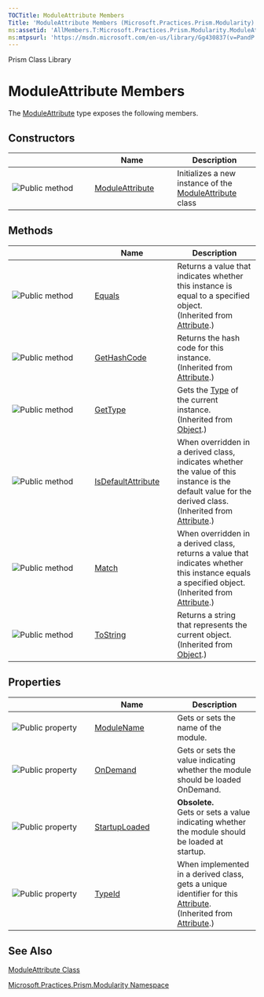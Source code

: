 ```yaml
---
TOCTitle: ModuleAttribute Members
Title: 'ModuleAttribute Members (Microsoft.Practices.Prism.Modularity)'
ms:assetid: 'AllMembers.T:Microsoft.Practices.Prism.Modularity.ModuleAttribute'
ms:mtpsurl: 'https://msdn.microsoft.com/en-us/library/Gg430837(v=PandP.50)'
---
```


Prism Class Library

ModuleAttribute Members
=======================

The [ModuleAttribute](https://msdn.microsoft.com/t:microsoft.practices.prism.modularity.moduleattribute) type exposes the following members.

Constructors
------------

<span id="constructorTableToggle"></span>
<table>
<colgroup>
<col width="33%" />
<col width="33%" />
<col width="33%" />
</colgroup>
<thead>
<tr class="header">
<th> </th>
<th>Name</th>
<th>Description</th>
</tr>
</thead>
<tbody>
<tr class="odd">
<td><img src="https://msdn.microsoft.com/en-us/Gg430837.pubmethod(en-us,PandP.50).gif" title="Public method" /></td>
<td><a href="https://msdn.microsoft.com/m:microsoft.practices.prism.modularity.moduleattribute.">ModuleAttribute</a></td>
<td><div class="summary">
Initializes a new instance of the <a href="https://msdn.microsoft.com/t:microsoft.practices.prism.modularity.moduleattribute">ModuleAttribute</a> class
</div></td>
</tr>
</tbody>
</table>

Methods
-------

<span id="methodTableToggle"></span>
<table>
<colgroup>
<col width="33%" />
<col width="33%" />
<col width="33%" />
</colgroup>
<thead>
<tr class="header">
<th> </th>
<th>Name</th>
<th>Description</th>
</tr>
</thead>
<tbody>
<tr class="odd">
<td><img src="https://msdn.microsoft.com/en-us/Gg430837.pubmethod(en-us,PandP.50).gif" title="Public method" /></td>
<td><a href="http://msdn2.microsoft.com/en-us/library/09ds241w">Equals</a></td>
<td><div class="summary">
Returns a value that indicates whether this instance is equal to a specified object.
</div>
(Inherited from <a href="http://msdn2.microsoft.com/en-us/library/e8kc3626">Attribute</a>.)</td>
</tr>
<tr class="even">
<td><img src="https://msdn.microsoft.com/en-us/Gg430837.pubmethod(en-us,PandP.50).gif" title="Public method" /></td>
<td><a href="http://msdn2.microsoft.com/en-us/library/365e1bxs">GetHashCode</a></td>
<td><div class="summary">
Returns the hash code for this instance.
</div>
(Inherited from <a href="http://msdn2.microsoft.com/en-us/library/e8kc3626">Attribute</a>.)</td>
</tr>
<tr class="odd">
<td><img src="https://msdn.microsoft.com/en-us/Gg430837.pubmethod(en-us,PandP.50).gif" title="Public method" /></td>
<td><a href="http://msdn2.microsoft.com/en-us/library/dfwy45w9">GetType</a></td>
<td><div class="summary">
Gets the <a href="http://msdn2.microsoft.com/en-us/library/42892f65">Type</a> of the current instance.
</div>
(Inherited from <a href="http://msdn2.microsoft.com/en-us/library/e5kfa45b">Object</a>.)</td>
</tr>
<tr class="even">
<td><img src="https://msdn.microsoft.com/en-us/Gg430837.pubmethod(en-us,PandP.50).gif" title="Public method" /></td>
<td><a href="http://msdn2.microsoft.com/en-us/library/tbkb5x6t">IsDefaultAttribute</a></td>
<td><div class="summary">
When overridden in a derived class, indicates whether the value of this instance is the default value for the derived class.
</div>
(Inherited from <a href="http://msdn2.microsoft.com/en-us/library/e8kc3626">Attribute</a>.)</td>
</tr>
<tr class="odd">
<td><img src="https://msdn.microsoft.com/en-us/Gg430837.pubmethod(en-us,PandP.50).gif" title="Public method" /></td>
<td><a href="http://msdn2.microsoft.com/en-us/library/wy7chz44">Match</a></td>
<td><div class="summary">
When overridden in a derived class, returns a value that indicates whether this instance equals a specified object.
</div>
(Inherited from <a href="http://msdn2.microsoft.com/en-us/library/e8kc3626">Attribute</a>.)</td>
</tr>
<tr class="even">
<td><img src="https://msdn.microsoft.com/en-us/Gg430837.pubmethod(en-us,PandP.50).gif" title="Public method" /></td>
<td><a href="http://msdn2.microsoft.com/en-us/library/7bxwbwt2">ToString</a></td>
<td><div class="summary">
Returns a string that represents the current object.
</div>
(Inherited from <a href="http://msdn2.microsoft.com/en-us/library/e5kfa45b">Object</a>.)</td>
</tr>
</tbody>
</table>

Properties
----------

<span id="propertyTableToggle"></span>
<table>
<colgroup>
<col width="33%" />
<col width="33%" />
<col width="33%" />
</colgroup>
<thead>
<tr class="header">
<th> </th>
<th>Name</th>
<th>Description</th>
</tr>
</thead>
<tbody>
<tr class="odd">
<td><img src="https://msdn.microsoft.com/en-us/Gg430837.pubproperty(en-us,PandP.50).gif" title="Public property" /></td>
<td><a href="https://msdn.microsoft.com/p:microsoft.practices.prism.modularity.moduleattribute.modulename">ModuleName</a></td>
<td><div class="summary">
Gets or sets the name of the module.
</div></td>
</tr>
<tr class="even">
<td><img src="https://msdn.microsoft.com/en-us/Gg430837.pubproperty(en-us,PandP.50).gif" title="Public property" /></td>
<td><a href="https://msdn.microsoft.com/p:microsoft.practices.prism.modularity.moduleattribute.ondemand">OnDemand</a></td>
<td><div class="summary">
Gets or sets the value indicating whether the module should be loaded OnDemand.
</div></td>
</tr>
<tr class="odd">
<td><img src="https://msdn.microsoft.com/en-us/Gg430837.pubproperty(en-us,PandP.50).gif" title="Public property" /></td>
<td><a href="https://msdn.microsoft.com/p:microsoft.practices.prism.modularity.moduleattribute.startuploaded">StartupLoaded</a></td>
<td><strong>Obsolete.</strong>
<div class="summary">
Gets or sets a value indicating whether the module should be loaded at startup.
</div></td>
</tr>
<tr class="even">
<td><img src="https://msdn.microsoft.com/en-us/Gg430837.pubproperty(en-us,PandP.50).gif" title="Public property" /></td>
<td><a href="http://msdn2.microsoft.com/en-us/library/sa1bf03e">TypeId</a></td>
<td><div class="summary">
When implemented in a derived class, gets a unique identifier for this <a href="http://msdn2.microsoft.com/en-us/library/e8kc3626">Attribute</a>.
</div>
(Inherited from <a href="http://msdn2.microsoft.com/en-us/library/e8kc3626">Attribute</a>.)</td>
</tr>
</tbody>
</table>

See Also
--------


[ModuleAttribute Class](https://msdn.microsoft.com/t:microsoft.practices.prism.modularity.moduleattribute)

[Microsoft.Practices.Prism.Modularity Namespace](https://msdn.microsoft.com/n:microsoft.practices.prism.modularity)
